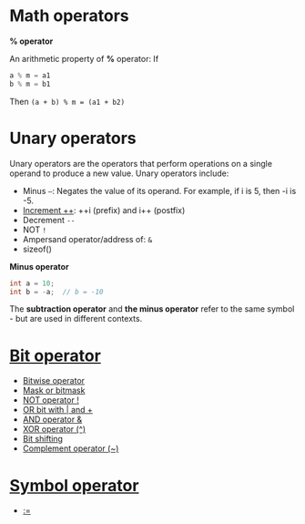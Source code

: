 # Math operators
**% operator**

An arithmetic property of **%** operator: If 
```c
a % m = a1
b % m = b1
```
Then ``(a + b) % m = (a1 + b2)``
# Unary operators
Unary operators are the operators that perform operations on a single operand to produce a new value. Unary operators include:
* Minus ``–``: Negates the value of its operand. For example, if i is 5, then -i is -5.
* [Increment ++](Symbol%20operator.md#increment-operator--i-prefix-and-i-postfix): ++i (prefix) and i++ (postfix)
* Decrement ``--``
* NOT ``!``
* Ampersand operator/address of: ``&``
* sizeof()

**Minus operator**
```c
int a = 10;
int b = -a;  // b = -10
```
The **subtraction operator** and **the minus operator** refer to the same symbol - but are used in different contexts.
# [Bit operator](Bit%20operator.md)

* [Bitwise operator]()
* [Mask or bitmask]()
* [NOT operator !]()
* [OR bit with | and +]()
* [AND operator &]()
* [XOR operator (^)]()
* [Bit shifting]()
* [Complement operator (~)]()

# [Symbol operator](Symbol%20operator.md)

* [:=]()
